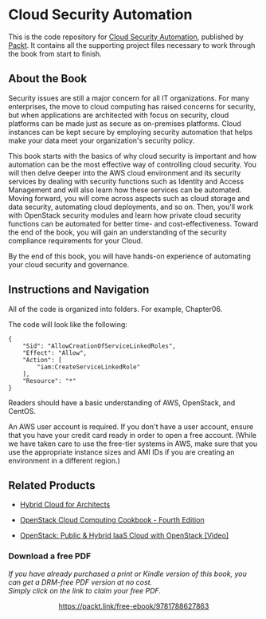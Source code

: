 


# Cloud Security Automation
This is the code repository for [Cloud Security Automation](https://www.packtpub.com/networking-and-servers/cloud-security-automation?utm_source=github&utm_medium=repository&utm_campaign=9781788627863), published by [Packt](https://www.packtpub.com/?utm_source=github). It contains all the supporting project files necessary to work through the book from start to finish.
## About the Book
Security issues are still a major concern for all IT organizations. For many enterprises, the move to cloud computing has raised concerns for security, but when applications are architected with focus on security, cloud platforms can be made just as secure as on-premises platforms. Cloud instances can be kept secure by employing security automation that helps make your data meet your organization's security policy.

This book starts with the basics of why cloud security is important and how automation can be the most effective way of controlling cloud security. You will then delve deeper into the AWS cloud environment and its security services by dealing with security functions such as Identity and Access Management and will also learn how these services can be automated. Moving forward, you will come across aspects such as cloud storage and data security, automating cloud deployments, and so on. Then, you'll work with OpenStack security modules and learn how private cloud security functions can be automated for better time- and cost-effectiveness. Toward the end of the book, you will gain an understanding of the security compliance requirements for your Cloud.

By the end of this book, you will have hands-on experience of automating your cloud security and governance.
## Instructions and Navigation
All of the code is organized into folders. For example, Chapter06.



The code will look like the following:
```
{
    "Sid": "AllowCreationOfServiceLinkedRoles",
    "Effect": "Allow",
    "Action": [
        "iam:CreateServiceLinkedRole"
    ],
    "Resource": "*"
}
```

Readers should have a basic understanding of AWS, OpenStack, and CentOS.

An AWS user account is required. If you don't have a user account, ensure that you have your credit card ready in order to open a free account. (While we have taken care to use the free-tier systems in AWS, make sure that you use the appropriate instance sizes and AMI IDs if you are creating an environment in a different region.)

## Related Products
* [Hybrid Cloud for Architects](https://www.packtpub.com/virtualization-and-cloud/hybrid-cloud-architects?utm_source=github&utm_medium=repository&utm_campaign=9781788623513)

* [OpenStack Cloud Computing Cookbook - Fourth Edition](https://www.packtpub.com/virtualization-and-cloud/openstack-cloud-computing-cookbook-fourth-edition?utm_source=github&utm_medium=repository&utm_campaign=9781788398763)

* [OpenStack: Public & Hybrid IaaS Cloud with OpenStack [Video]](https://www.packtpub.com/virtualization-and-cloud/openstack-public-hybrid-iaas-cloud-openstack?utm_source=github&utm_medium=repository&utm_campaign=9781788995689)

### Download a free PDF

 <i>If you have already purchased a print or Kindle version of this book, you can get a DRM-free PDF version at no cost.<br>Simply click on the link to claim your free PDF.</i>
<p align="center"> <a href="https://packt.link/free-ebook/9781788627863">https://packt.link/free-ebook/9781788627863 </a> </p>